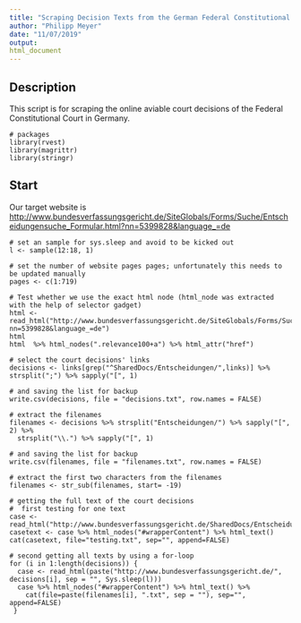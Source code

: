 ```yaml
---
title: "Scraping Decision Texts from the German Federal Constitutional Court"
author: "Philipp Meyer"
date: "11/07/2019"
output: 
html_document
---
```


## Description

This script is for scraping the online aviable court decisions of the Federal Constitutional Court in Germany. 

```{r}
# packages
library(rvest)
library(magrittr)
library(stringr)
```

## Start

Our target website is http://www.bundesverfassungsgericht.de/SiteGlobals/Forms/Suche/Entscheidungensuche_Formular.html?nn=5399828&language_=de

```{r}
# set an sample for sys.sleep and avoid to be kicked out
l <- sample(12:18, 1)  
```

```{r}
# set the number of website pages pages; unfortunately this needs to be updated manually
pages <- c(1:719)
```


```{r}
# Test whether we use the exact html node (html_node was extracted with the help of selector gadget)
html <- read_html("http://www.bundesverfassungsgericht.de/SiteGlobals/Forms/Suche/Entscheidungensuche_Formular.html?nn=5399828&language_=de")
html
html  %>% html_nodes(".relevance100+a") %>% html_attr("href")
```

```{r}
# select the court decisions' links
decisions <- links[grep("^SharedDocs/Entscheidungen/",links)] %>% strsplit(";") %>% sapply("[", 1)

# and saving the list for backup
write.csv(decisions, file = "decisions.txt", row.names = FALSE)
```

```{r}
# extract the filenames
filenames <- decisions %>% strsplit("Entscheidungen/") %>% sapply("[", 2) %>% 
  strsplit("\\.") %>% sapply("[", 1)
  
# and saving the list for backup
write.csv(filenames, file = "filenames.txt", row.names = FALSE)
```

```{r}
# extract the first two characters from the filenames
filenames <- str_sub(filenames, start= -19)
```

```{r}
# getting the full text of the court decisions
#  first testing for one text
case <- read_html("http://www.bundesverfassungsgericht.de/SharedDocs/Entscheidungen/DE/2017/10/rk20171011_2bvr175817.html")
casetext <- case %>% html_nodes("#wrapperContent") %>% html_text()
cat(casetext, file="testing.txt", sep="", append=FALSE)

# second getting all texts by using a for-loop
for (i in 1:length(decisions)) {
  case <- read_html(paste("http://www.bundesverfassungsgericht.de/", decisions[i], sep = "", Sys.sleep(l)))
  case %>% html_nodes("#wrapperContent") %>% html_text() %>%
    cat(file=paste(filenames[i], ".txt", sep = ""), sep="", append=FALSE)
 }
```
